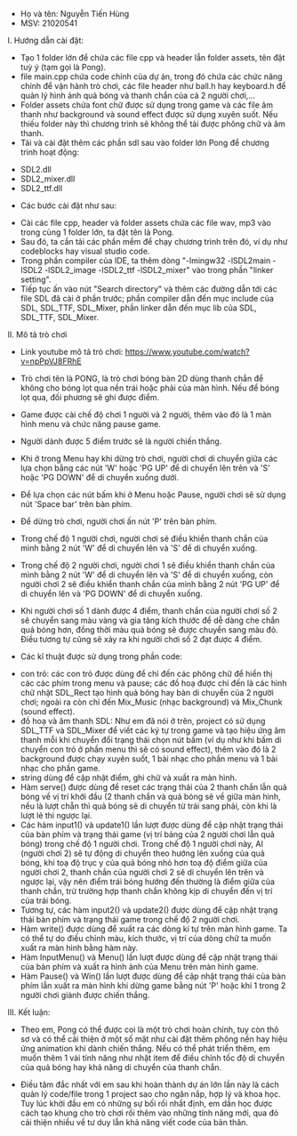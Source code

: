 - Họ và tên: Nguyễn Tiến Hùng
- MSV: 21020541


I. Hướng dẫn cài đặt:
- Tạo 1 folder lớn để chứa các file cpp và header lẫn folder assets, tên đặt tuỳ ý (tạm gọi là Pong).
- file main.cpp chứa code chính của dự án, trong đó chứa các chức năng chính để vận hành trò chơi, các file header như ball.h hay keyboard.h để quản lý hình ảnh quả bóng và thanh chắn của cả 2 người chơi,...
- Folder assets chứa font chữ được sử dụng trong game và các file âm thanh như background và sound effect được sử dụng xuyên suốt. Nếu thiếu folder này thì chương trình sẽ không thể tải được phông chữ và âm thanh.
- Tải và cài đặt thêm các phần sdl sau vào folder lớn Pong để chương trình hoạt động:
+ SDL2.dll
+ SDL2_mixer.dll
+ SDL2_ttf.dll

- Các bước cài đặt như sau:
+ Cài các file cpp, header và folder assets chứa các file wav, mp3 vào trong cùng 1 folder lớn, ta đặt tên là Pong.
+ Sau đó, ta cần tải các phần mềm để chạy chương trình trên đó, ví dụ như codeblocks hay visual studio code.
+ Trong phần compiler của IDE, ta thêm dòng "-lmingw32 -lSDL2main -lSDL2 -lSDL2_image -lSDL2_ttf -lSDL2_mixer" vào trong phần "linker setting".
+ Tiếp tục ấn vào nút "Search directory" và thêm các đường dẫn tới các file SDL đã cài ở phần trước; phần compiler dẫn đến mục include của SDL, SDL_TTF, SDL_Mixer, phần linker dẫn đến mục lib của SDL, SDL_TTF, SDL_Mixer.


II. Mô tả trò chơi

- Link youtube mô tả trò chơi: https://www.youtube.com/watch?v=npPpVJ8FRhE
- Trò chơi tên là PONG, là trò chơi bóng bàn 2D dùng thanh chắn để không cho bóng lọt qua nền trái hoặc phải của màn hình. Nếu để bóng lọt qua, đối phương sẽ ghi được điểm.
- Game được cài chế độ chơi 1 người và 2 người, thêm vào đó là 1 màn hình menu và chức năng pause game.
- Người dành được 5 điểm trước sẽ là người chiến thắng.
- Khi ở trong Menu hay khi dừng trò chơi, người chơi di chuyển giữa các lựa chọn bằng các nút 'W' hoặc 'PG UP' để di chuyển lên trên và 'S' hoặc 'PG DOWN' để di chuyển xuống dưới.
- Để lựa chọn các nút bấm khi ở Menu hoặc Pause, người chơi sẽ sử dụng nút 'Space bar' trên bàn phím.
- Để dừng trò chơi, người chơi ấn nút 'P' trên bàn phím. 
- Trong chế độ 1 người chơi, người chơi sẽ điều khiển thanh chắn của mình bằng 2 nút 'W' để di chuyển lên và 'S' để di chuyển xuống.
- Trong chế độ 2 người chơi, người chơi 1 sẽ điều khiển thanh chắn của mình bằng 2 nút 'W' để di chuyển lên và 'S' để di chuyển xuống, còn người chơi 2 sẽ điều khiển thanh chắn của mình bằng 2 nút 'PG UP' để di chuyển lên và 'PG DOWN' để di chuyển xuống.
- Khi người chơi số 1 dành được 4 điểm, thanh chắn của người chơi số 2 sẽ chuyển sang màu vàng và gia tăng kích thước để dễ dàng che chắn quả bóng hơn, đồng thời màu quả bóng sẽ được chuyển sang màu đỏ. Điều tương tự cũng sẽ xảy ra khi người chơi số 2 đạt được 4 điểm.

- Các kĩ thuật được sử dụng trong phần code: 

+ con trỏ: các con trỏ được dùng để chỉ đến các phông chữ để hiển thị các các phím trong menu và pause; các đồ hoạ được chỉ đến là các hình chữ nhật SDL_Rect tạo hình quả bóng hay bàn di chuyển của 2 người chơi; ngoài ra còn chỉ đến Mix_Music (nhạc background) và Mix_Chunk (sound effect).
+ đồ hoạ và âm thanh SDL: Như em đã nói ở trên, project có sử dụng SDL_TTF và SDL_Mixer để viết các ký tự trong game và tạo hiệu ứng âm thanh mỗi khi chuyển đổi trạng thái chọn nút bấm (ví dụ như khi bấm di chuyển con trỏ ở phần menu thì sẽ có sound effect), thêm vào đó là 2 background được chạy xuyên suốt, 1 bài nhạc cho phần menu và 1 bài nhạc cho phần game. 
+ string dùng để cập nhật điểm, ghi chữ và xuất ra màn hình.
+ Hàm serve() được dùng để reset các trạng thái của 2 thanh chắn lẫn quả bóng về vị trí khởi đầu (2 thanh chắn và quả bóng sẽ về giữa màn hình, nếu là lượt chẵn thì quả bóng sẽ di chuyển từ trái sang phải, còn khi là lượt lẻ thì ngược lại. 
+ Các hàm input1() và update1() lần lượt được dùng để cập nhật trạng thái của bàn phím và trạng thái game (vị trí bảng của 2 người chơi lẫn quả bóng) trong chế độ 1 người chơi. Trong chế độ 1 người chơi này, AI (người chơi 2) sẽ tự động di chuyển theo hướng lên xuống của quả bóng, khi toạ độ trục y của quả bóng nhỏ hơn toạ độ điểm giữa của người chơi 2, thanh chắn của người chơi 2 sẽ di chuyển lên trên và ngược lại, vậy nên điểm trái bóng hướng đến thường là điểm giữa của thanh chắn, trừ trường hợp thanh chắn không kịp di chuyển đến vị trí của trái bóng.
+ Tương tự, các hàm input2() và update2() được dùng để cập nhật trạng thái bàn phím và trạng thái game trong chế độ 2 người chơi.
+ Hàm write() được dùng để xuất ra các dòng kí tự trên màn hình game. Ta có thể tự do điều chỉnh màu, kích thước, vị trí của dòng chữ ta muốn xuất ra màn hình bằng hàm này. 
+ Hàm InputMenu() và Menu() lần lượt được dùng để cập nhật trạng thái của bàn phím và xuất ra hình ảnh của Menu trên màn hình game.
+ Hàm Pause() và Win() lần lượt được dùng để cập nhật trạng thái của bàn phím lẫn xuất ra màn hình khi dừng game bằng nút 'P' hoặc khi 1 trong 2 người chơi giành được chiến thắng. 

III. Kết luận: 
- Theo em, Pong có thể được coi là một trò chơi hoàn chỉnh, tuy còn thô sơ và có thể cải thiện ở một số mặt như cài đặt thêm phông nền hay hiệu ứng animation khi dành chiến thắng. Nếu có thể phát triển thêm, em muốn thêm 1 vài tính năng như nhặt item để điều chỉnh tốc độ di chuyển của quả bóng hay khả năng di chuyển của thanh chắn. 

- Điều tâm đắc nhất với em sau khi hoàn thành dự án lớn lần này là cách quản lý code/file trong 1 project sao cho ngăn nắp, hợp lý và khoa học. Tuy lúc khởi đầu em có những sự bối rối nhất định, em dần học được cách tạo khung cho trò chơi rồi thêm vào những tính năng mới, qua đó cải thiện nhiều về tư duy lẫn khả năng viết code của bản thân. 
